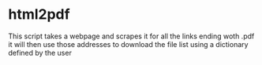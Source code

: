 # html2pdf

This script takes a webpage and scrapes it for all the links ending woth .pdf
it will then use those addresses to download the file list using a dictionary
defined by the user
